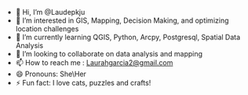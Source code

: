 - 👋 Hi, I’m @Laudepkju
- 👀 I’m interested in GIS, Mapping, Decision Making, and optimizing location challenges
- 🌱 I’m currently learning QGIS, Python, Arcpy, Postgresql, Spatial Data Analysis
- 💞️ I’m looking to collaborate on data analysis and mapping
- 📫 How to reach me : Laurahgarcia2@gmail.com
- 😄 Pronouns: She\Her
- ⚡ Fun fact: I love cats, puzzles and crafts!

<!---
Laudepkju/Laudepkju is a ✨ special ✨ repository because its `README.md` (this file) appears on your GitHub profile.
You can click the Preview link to take a look at your changes.
--->
